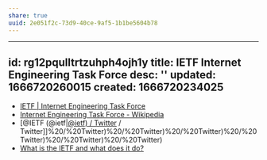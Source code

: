 ```yaml
---
share: true
uuid: 2e051f2c-73d9-40ce-9af5-1b1be5604b78
---
```

---
id: rg12pqulltrtzuhph4ojh1y
title: IETF Internet Engineering Task Force
desc: ''
updated: 1666720260015
created: 1666720234025
---

* [IETF | Internet Engineering Task Force](https://www.ietf.org/)
* [Internet Engineering Task Force - Wikipedia](https://en.wikipedia.org/wiki/Internet_Engineering_Task_Force)
* [@IETF (@ietf|[@ietf) / Twitter](/undefined) / Twitter]]%20/%20Twitter)%20/%20Twitter)%20/%20Twitter)%20/%20Twitter)%20/%20Twitter)%20/%20Twitter)
* [What is the IETF and what does it do?](https://www.techtarget.com/whatis/definition/IETF-Internet-Engineering-Task-Force)
